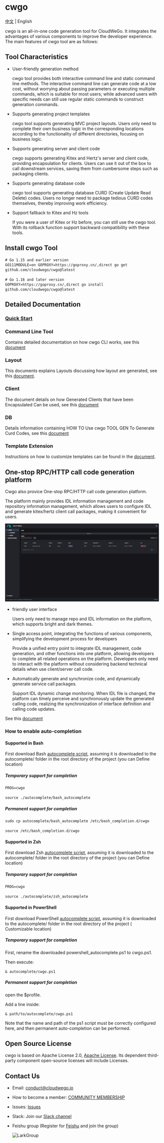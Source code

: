 # cwgo

[中文](./README_CN.md) | English

cwgo is an all-in-one code generation tool for CloudWeGo. It integrates the advantages of various components to improve
the developer experience. The main features of cwgo tool are as follows:

## Tool Characteristics

- User-friendly generation method

  cwgo tool provides both interactive command line and static command line methods. The interactive command line can
  generate code at a low cost, without worrying about passing parameters or executing multiple commands, which is
  suitable for most users; while advanced users with specific needs can still use regular static commands to construct
  generation commands.

- Supports generating project templates

  cwgo tool supports generating MVC project layouts. Users only need to complete their own business logic in the
  corresponding locations according to the functionality of different directories, focusing on business logic.

- Supports generating server and client code

  cwgo supports generating Kitex and Hertz's server and client code, providing encapsulation for clients. Users can use
  it out of the box to call downstream services, saving them from cumbersome steps such as packaging clients.

- Supports generating database code

  cwgo tool supports generating database CURD (Create Update Read Delete) codes. Users no longer need to package
  tedious CURD codes themselves, thereby improving work efficiency.

- Support fallback to Kitex and Hz tools

  If you were a user of Kitex or Hz before, you can still use the cwgo tool. With its rollback function support backward
  compatibility with these tools.

## Install cwgo Tool

```
# Go 1.15 and earlier version
GO111MODULE=on GOPROXY=https://goproxy.cn/,direct go get github.com/cloudwego/cwgo@latest

# Go 1.16 and later version
GOPROXY=https://goproxy.cn/,direct go install github.com/cloudwego/cwgo@latest
```

## Detailed Documentation

### [Quick Start](https://www.cloudwego.io/docs/cwgo/cli/getting-started/)

### Command Line Tool

Contains detailed documentation on how cwgo CLI works, see this [document](https://www.cloudwego.io/docs/cwgo/cli/tutorials/cli/)

### Layout

This documents explains Layouts discussing how layout are generated, see this [document](https://www.cloudwego.io/docs/cwgo/cli/tutorials/layout/).

### Client

The document details on how Generated Clients that have been Encapsulated Can be used, see this [document](https://www.cloudwego.io/docs/cwgo/cli/tutorials/client/)

### DB

Details information containing HOW TO Use cwgo TOOL GEN To Generate Curd Codes, see this [document](https://www.cloudwego.io/docs/cwgo/cli/tutorials/db/)

### Template Extension

Instructions on how to customize templates can be found in the [document](https://www.cloudwego.io/docs/cwgo/cli/tutorials/templete-extension/).

## One-stop RPC/HTTP call code generation platform

Cwgo also provice One-stop RPC/HTTP call code generation platform.

The platform mainly provides IDL information management and code repository information management, which allows users
to configure IDL and generate kitex/hertz client call packages, making it convenient for users.

![Platform Interface](/images/cwgo_platform.png)

- friendly user interface

  Users only need to manage repo and IDL information on the platform, which supports bright and dark themes.

- Single access point, integrating the functions of various components, simplifying the development process for
    developers

  Provide a unified entry point to integrate IDL management, code generation, and other functions
    into one platform, allowing developers to complete all related operations on the platform. Developers only need to
    interact with the platform without considering backend technical details when use client/server call code.

- Automatically generate and synchronize code, and dynamically generate service call packages.

  Support IDL dynamic change monitoring. When IDL file is changed, the platform can
    timely perceive and synchronously update the generated calling code, realizing the synchronization of interface
    definition and calling code updates.

See this [document]((https://www.cloudwego.io/docs/cwgo/platform/))

### How to enable auto-completion
#### Supported in Bash
First download Bash [autocomplete script](https://github.com/urfave/cli/blob/v2-maint/autocomplete/bash_autocomplete), assuming it is downloaded to the autocomplete/ folder in the root directory of the project (you can Define location)
##### Temporary support for completion
```shell
PROG=cwgo

source ./autocomplete/bash_autocomplete
```
##### Permanent support for completion
```shell
sudo cp autocomplete/bash_autocomplete /etc/bash_completion.d/cwgo

source /etc/bash_completion.d/cwgo
```
#### Supported in Zsh
First download Zsh [autocomplete script](https://github.com/urfave/cli/blob/v2-maint/autocomplete/zsh_autocomplete), assuming it is downloaded to the autocomplete/ folder in the root directory of the project (you can Define location)
##### Temporary support for completion
```shell
PROG=cwgo

source ./autocomplete/zsh_autocomplete
```
#### Supported in PowerShell
First download PowerShell [autocomplete script](https://github.com/urfave/cli/blob/v2-maint/autocomplete/powershell_autocomplete.ps1), assuming it is downloaded to the autocomplete/ folder in the root directory of the project ( Customizable location)
##### Temporary support for completion
First, rename the downloaded powershell_autocomplete.ps1 to cwgo.ps1.

Then execute:
```shell
& autocomplete/cwgo.ps1
```

##### Permanent support for completion
open the $profile.

Add a line inside:
```shell
& path/to/autocomplete/cwgo.ps1
```
Note that the name and path of the ps1 script must be correctly configured here, and then permanent auto-completion can be performed.

## Open Source License

cwgo is based on Apache License 2.0, [Apache License](https://github.com/cloudswego/cwgo/blob/main/LICENSE). Its dependent
third-party component open-source licenses will include Licenses.


## Contact Us

- Email: conduct@cloudwego.io
- How to become a member: [COMMUNITY MEMBERSHIP](https://github.com/cloudwego/community/blob/main/COMMUNITY_MEMBERSHIP.md)
- Issues: [Issues](https://github.com/cloudwego/cwgo/issues)
- Slack: Join our [Slack channel](https://join.slack.com/t/cloudwego/shared_invite/zt-tmcbzewn-UjXMF3ZQsPhl7W3tEDZboA)
- Feishu group (Register for [Feishu](https://www.larksuite.com/en-US/download) and join the group)

  ![LarkGroup](images/lark_group.png)
